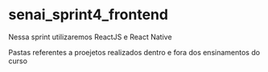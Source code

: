 # senai_sprint4_frontend
Nessa sprint utilizaremos ReactJS e React Native

Pastas referentes a proejetos realizados dentro e fora dos ensinamentos do curso
